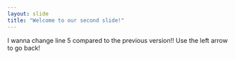 ```yaml
---
layout: slide
title: "Welcome to our second slide!"
---
```

I wanna change line 5 compared to the previous version!!
Use the left arrow to go back!
